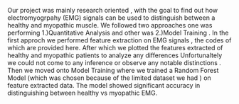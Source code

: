 Our project was mainly research oriented ,  with the goal to find out how electromyogrpahy (EMG) signals can be used to distinguish between a healthy and myopathic muscle.
We followed two approaches one was performing 1.)Quantitative Analysis and other was 2.)Model Training . In the first approch we performed feature extraction on EMG signals , 
the codes of which are provided here. After which we plotted  the features extracted of healthy and myopathic patients to analyze any differences 
Unfortunaltely we could not come to any inference or observe any notable distinctions .
Then we moved onto Model Training where we trained a Random Forest Model (which was chosen because of the limited dataset we had ) on feature extracted data. The model showed significant accuracy in distinguishing between healthy vs myopathic EMG.
